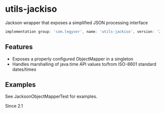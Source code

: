 # utils-jackiso
Jackson wrapper that exposes a simplified JSON processing interface

```gradle
implementation group: 'com.legyver', name: 'utils-jackiso', version: '2.1.1.5'
```
## Features
- Exposes a properly configured ObjectMapper in a singleton
- Handles marshalling of java.time API values to/from ISO-8601 standard dates/times

## Examples
See JacksonObjectMapperTest for examples.


Since 2.1